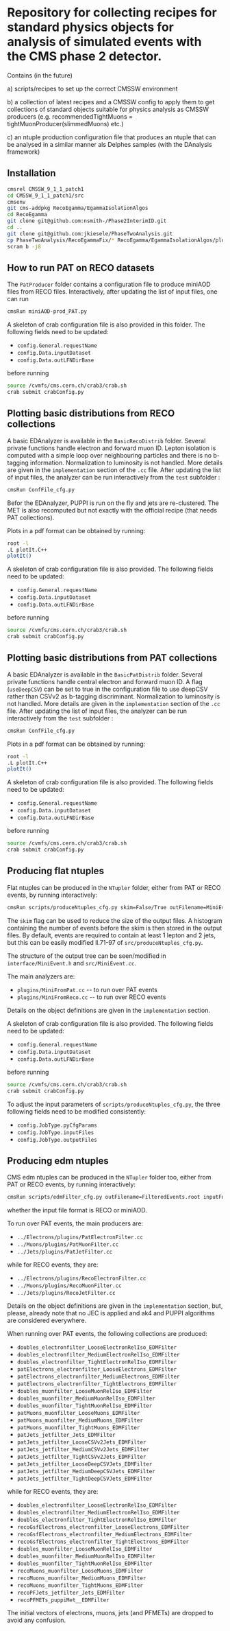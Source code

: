 Repository for collecting recipes for standard physics objects for analysis of simulated events with the CMS phase 2 detector.
=========================


Contains (in the future)

a) scripts/recipes to set up the correct CMSSW environment

b) a collection of latest recipes and a CMSSW config to apply them to get collections of standard objects suitable for physics analysis as CMSSW producers (e.g. recommendedTightMuons = tightMuonProducer(slimmedMuons) etc.)

c) an ntuple production configuration file that produces an ntuple that can be analysed in a similar manner als Delphes samples (with the DAnalysis framework)


Installation
--------------

```bash
cmsrel CMSSW_9_1_1_patch1
cd CMSSW_9_1_1_patch1/src
cmsenv
git cms-addpkg RecoEgamma/EgammaIsolationAlgos
cd RecoEgamma
git clone git@github.com:nsmith-/Phase2InterimID.git
cd ..
git clone git@github.com:jkiesele/PhaseTwoAnalysis.git
cp PhaseTwoAnalysis/RecoEgammaFix/* RecoEgamma/EgammaIsolationAlgos/plugins/
scram b -j8
```

How to run PAT on RECO datasets
----------------

The `PatProducer` folder contains a configuration file to produce miniAOD files from RECO files. Interactively, after updating the list of input files, one can run
```bash
cmsRun miniAOD-prod_PAT.py
```
A skeleton of crab configuration file is also provided in this folder. The following fields need to be updated:
   * `config.General.requestName` 
   * `config.Data.inputDataset`
   * `config.Data.outLFNDirBase`

before running
```bash
source /cvmfs/cms.cern.ch/crab3/crab.sh
crab submit crabConfig.py
```

Plotting basic distributions from RECO collections
-----------------

A basic EDAnalyzer is available in the `BasicRecoDistrib` folder. Several private functions handle electron and forward muon ID. Lepton isolation is computed with a simple loop over neighbouring particles and there is no b-tagging information. Normalization to luminosity is not handled. More details are given in the `implementation` section of the `.cc` file.
After updating the list of input files, the analyzer can be run interactively from the `test` subfolder :
```bash
cmsRun ConfFile_cfg.py
```
Befor the EDAnalyzer, PUPPI is run on the fly and jets are re-clustered. The MET is also recomputed but not exactly with the official recipe (that needs PAT collections).

Plots in a pdf format can be obtained by running:
```bash
root -l 
.L plotIt.C++
plotIt()
```

A skeleton of crab configuration file is also provided. The following fields need to be updated:
   * `config.General.requestName` 
   * `config.Data.inputDataset`
   * `config.Data.outLFNDirBase`

before running
```bash
source /cvmfs/cms.cern.ch/crab3/crab.sh
crab submit crabConfig.py
```


Plotting basic distributions from PAT collections
-----------------

A basic EDAnalyzer is available in the `BasicPatDistrib` folder. Several private functions handle central electron and forward muon ID. A flag (`useDeepCSV`) can be set to true in the configuration file to use deepCSV rather than CSVv2 as b-tagging discriminant. Normalization to luminosity is not handled. More details are given in the `implementation` section of the `.cc` file.
After updating the list of input files, the analyzer can be run interactively from the `test` subfolder :
```bash
cmsRun ConfFile_cfg.py
```

Plots in a pdf format can be obtained by running:
```bash
root -l 
.L plotIt.C++
plotIt()
```

A skeleton of crab configuration file is also provided. The following fields need to be updated:
   * `config.General.requestName` 
   * `config.Data.inputDataset`
   * `config.Data.outLFNDirBase`

before running
```bash
source /cvmfs/cms.cern.ch/crab3/crab.sh
crab submit crabConfig.py
```

Producing flat ntuples
-----------------

Flat ntuples can be produced in the `NTupler` folder, either from PAT or RECO events, by running interactively:
```bash
cmsRun scripts/produceNtuples_cfg.py skim=False/True outFilename=MiniEvents.root inputFormat=RECO/PAT
```

The `skim` flag can be used to reduce the size of the output files. A histogram containing the number of events before the skim is then stored in the output files. By default, events are required to contain at least 1 lepton and 2 jets, but this can be easily modified ll.71-97 of `src/produceNtuples_cfg.py`.

The structure of the output tree can be seen/modified in `interface/MiniEvent.h` and `src/MiniEvent.cc`.

The main analyzers are:
   * `plugins/MiniFromPat.cc` -- to run over PAT events 
   * `plugins/MiniFromReco.cc` -- to run over RECO events 

Details on the object definitions are given in the `implementation` section.

A skeleton of crab configuration file is also provided. The following fields need to be updated:
   * `config.General.requestName` 
   * `config.Data.inputDataset`
   * `config.Data.outLFNDirBase`

before running
```bash
source /cvmfs/cms.cern.ch/crab3/crab.sh
crab submit crabConfig.py
```

To adjust the input parameters of `scripts/produceNtuples_cfg.py`, the three following fields need to be modified consistently:
   * `config.JobType.pyCfgParams`
   * `config.JobType.inputFiles`
   * `config.JobType.outputFiles`

Producing edm ntuples
-----------------

CMS edm ntuples can be produced in the `NTupler` folder too, either from PAT or RECO events, by running interactively:
```bash
cmsRun scripts/edmFilter_cfg.py outFilename=FilteredEvents.root inputFormat=RECO/PAT
```

whether the input file format is RECO or miniAOD.

To run over PAT events, the main producers are:
   * `../Electrons/plugins/PatElectronFilter.cc` 
   * `../Muons/plugins/PatMuonFilter.cc` 
   * `../Jets/plugins/PatJetFilter.cc`

while for RECO events, they are: 
   * `../Electrons/plugins/RecoElectronFilter.cc` 
   * `../Muons/plugins/RecoMuonFilter.cc` 
   * `../Jets/plugins/RecoJetFilter.cc` 

Details on the object definitions are given in the `implementation` section, but, please, already note that no JEC is applied and ak4 and PUPPI algorithms are considered everywhere.

When running over PAT events, the following collections are produced:
   * `doubles_electronfilter_LooseElectronRelIso_EDMFilter`
   * `doubles_electronfilter_MediumElectronRelIso_EDMFilter`
   * `doubles_electronfilter_TightElectronRelIso_EDMFilter`
   * `patElectrons_electronfilter_LooseElectrons_EDMFilter`
   * `patElectrons_electronfilter_MediumElectrons_EDMFilter`
   * `patElectrons_electronfilter_TightElectrons_EDMFilter`
   * `doubles_muonfilter_LooseMuonRelIso_EDMFilter`
   * `doubles_muonfilter_MediumMuonRelIso_EDMFilter`
   * `doubles_muonfilter_TightMuonRelIso_EDMFilter`
   * `patMuons_muonfilter_LooseMuons_EDMFilter`
   * `patMuons_muonfilter_MediumMuons_EDMFilter`
   * `patMuons_muonfilter_TightMuons_EDMFilter`
   * `patJets_jetfilter_Jets_EDMFilter`
   * `patJets_jetfilter_LooseCSVv2Jets_EDMFilter`
   * `patJets_jetfilter_MediumCSVv2Jets_EDMFilter`
   * `patJets_jetfilter_TightCSVv2Jets_EDMFilter`
   * `patJets_jetfilter_LooseDeepCSVJets_EDMFilter`
   * `patJets_jetfilter_MediumDeepCSVJets_EDMFilter`
   * `patJets_jetfilter_TightDeepCSVJets_EDMFilter`

while for RECO events, they are:
   * `doubles_electronfilter_LooseElectronRelIso_EDMFilter`
   * `doubles_electronfilter_MediumElectronRelIso_EDMFilter`
   * `doubles_electronfilter_TightElectronRelIso_EDMFilter`
   * `recoGsfElectrons_electronfilter_LooseElectrons_EDMFilter`
   * `recoGsfElectrons_electronfilter_MediumElectrons_EDMFilter`
   * `recoGsfElectrons_electronfilter_TightElectrons_EDMFilter`
   * `doubles_muonfilter_LooseMuonRelIso_EDMFilter`
   * `doubles_muonfilter_MediumMuonRelIso_EDMFilter`
   * `doubles_muonfilter_TightMuonRelIso_EDMFilter`
   * `recoMuons_muonfilter_LooseMuons_EDMFilter`
   * `recoMuons_muonfilter_MediumMuons_EDMFilter`
   * `recoMuons_muonfilter_TightMuons_EDMFilter`
   * `recoPFJets_jetfilter_Jets_EDMFilter`
   * `recoPFMETs_puppiMet__EDMFilter`

The initial vectors of electrons, muons, jets (and PFMETs) are dropped to avoid any confusion.
